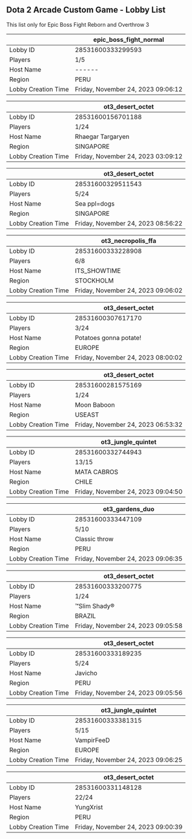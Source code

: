 ## Dota 2 Arcade Custom Game - Lobby List

This list only for Epic Boss Fight Reborn and Overthrow 3

|  | epic_boss_fight_normal |
| ------ | ------ |
| Lobby ID | 28531600333299593 |
| Players | 1/5 |
| Host Name | ------ |
| Region | PERU |
| Lobby Creation Time | Friday, November 24, 2023 09:06:12 |


|  | ot3_desert_octet |
| ------ | ------ |
| Lobby ID | 28531600156701188 |
| Players | 1/24 |
| Host Name | Rhaegar Targaryen |
| Region | SINGAPORE |
| Lobby Creation Time | Friday, November 24, 2023 03:09:12 |


|  | ot3_desert_octet |
| ------ | ------ |
| Lobby ID | 28531600329511543 |
| Players | 5/24 |
| Host Name | Sea ppl=dogs |
| Region | SINGAPORE |
| Lobby Creation Time | Friday, November 24, 2023 08:56:22 |


|  | ot3_necropolis_ffa |
| ------ | ------ |
| Lobby ID | 28531600333228908 |
| Players | 6/8 |
| Host Name | ITS_SHOWTIME |
| Region | STOCKHOLM |
| Lobby Creation Time | Friday, November 24, 2023 09:06:02 |


|  | ot3_desert_octet |
| ------ | ------ |
| Lobby ID | 28531600307617170 |
| Players | 3/24 |
| Host Name | Potatoes gonna potate! |
| Region | EUROPE |
| Lobby Creation Time | Friday, November 24, 2023 08:00:02 |


|  | ot3_desert_octet |
| ------ | ------ |
| Lobby ID | 28531600281575169 |
| Players | 1/24 |
| Host Name | Moon Baboon |
| Region | USEAST |
| Lobby Creation Time | Friday, November 24, 2023 06:53:32 |


|  | ot3_jungle_quintet |
| ------ | ------ |
| Lobby ID | 28531600332744943 |
| Players | 13/15 |
| Host Name | MATA CABROS |
| Region | CHILE |
| Lobby Creation Time | Friday, November 24, 2023 09:04:50 |


|  | ot3_gardens_duo |
| ------ | ------ |
| Lobby ID | 28531600333447109 |
| Players | 5/10 |
| Host Name | Classic throw |
| Region | PERU |
| Lobby Creation Time | Friday, November 24, 2023 09:06:35 |


|  | ot3_desert_octet |
| ------ | ------ |
| Lobby ID | 28531600333200775 |
| Players | 1/24 |
| Host Name | ™Slim Shady® |
| Region | BRAZIL |
| Lobby Creation Time | Friday, November 24, 2023 09:05:58 |


|  | ot3_desert_octet |
| ------ | ------ |
| Lobby ID | 28531600333189235 |
| Players | 5/24 |
| Host Name | Javicho |
| Region | PERU |
| Lobby Creation Time | Friday, November 24, 2023 09:05:56 |


|  | ot3_jungle_quintet |
| ------ | ------ |
| Lobby ID | 28531600333381315 |
| Players | 5/15 |
| Host Name | VampirFeeD |
| Region | EUROPE |
| Lobby Creation Time | Friday, November 24, 2023 09:06:25 |


|  | ot3_desert_octet |
| ------ | ------ |
| Lobby ID | 28531600331148128 |
| Players | 22/24 |
| Host Name | YungXrist |
| Region | PERU |
| Lobby Creation Time | Friday, November 24, 2023 09:00:39 |



